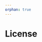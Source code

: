 ```yaml
---
orphan: true
---
```


# License

```{include} ../LICENSE

```
                                                                                                                                                                                